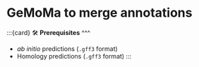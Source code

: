 # GeMoMa to merge annotations


:::{card} 
🛠️ **Prerequisites**
^^^
- _ab initio_ predictions (`.gff3` format)
- Homology predictions (`.gff3` format)
:::

